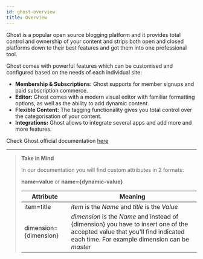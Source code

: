 ```yaml
---
id: ghost-overview      
title: Overview
---
```


Ghost is a popular open source blogging platform and it provides total control and ownership of your content and strips both open and closed platforms down to their best features and got them into one professional tool.

Ghost comes with powerful features which can be customised and configured based on the needs of each individual site:

- **Membership & Subscriptions:** Ghost supports for member signups and paid subscription commerce.
- **Editor:** Ghost comes with a modern visual editor with familiar formatting options, as well as the ability to add dynamic content.
- **Flexible Content:** The tagging functionality gives you total control over the categorisation of your content.
- **Integrations:** Ghost allows to integrate several apps and add more and more features.

Check Ghost official documentation [here](https://ghost.org/docs/)


---------
> **Take in Mind**
>
> In our documentation you will find custom attributes in 2 formats:
>
> **name=value** or **name={dynamic-value}**
>
>
> **Attribute**             | **Meaning** | 
> -------------             | --------------- |
> | item=title              | *item* is the *Name* and *title* is the *Value* |
> | dimension={dimension}   | *dimension* is the *Name* and instead of {dimension} you have to insert one of the accepted value that you'll find indicated each time. For example dimension can be *master*|